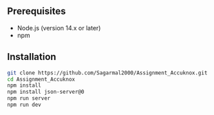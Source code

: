 ## Prerequisites

- Node.js (version 14.x or later)
- npm

## Installation

```bash
git clone https://github.com/Sagarmal2000/Assignment_Accuknox.git
cd Assignment_Accuknox
npm install
npm install json-server@0
npm run server
npm run dev
